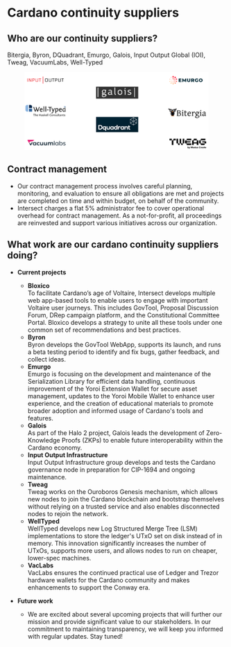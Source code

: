 # Cardano continuity suppliers

## Who are our continuity suppliers?

Bitergia, Byron, DQuadrant, Emurgo, Galois, Input Output Global (IOI), Tweag, VacuumLabs, Well-Typed

<figure><img src="../../../.gitbook/assets/Suppliers.png" alt=""><figcaption></figcaption></figure>



## **Contract management**

* Our contract management process involves careful planning, monitoring, and evaluation to ensure all obligations are met and projects are completed on time and within budget, on behalf of the community.
* Intersect charges a flat 5% administrator fee to cover operational overhead for contract management. As a not-for-profit, all proceedings are reinvested and support various initiatives across our organization.

## **What work are our cardano continuity suppliers doing?**

*   **Current projects**

    * **Bloxico**\
      To facilitate Cardano’s age of Voltaire, Intersect develops multiple web app-based tools to enable users to engage with important Voltaire user journeys. This includes GovTool, Proposal Discussion Forum, DRep campaign platform, and the Constitutional Committee Portal. Bloxico develops a strategy to unite all these tools under one common set of recommendations and best practices.
    * **Byron**\
      Byron develops the GovTool WebApp, supports its launch, and runs a beta testing period to identify and fix bugs, gather feedback, and collect ideas.
    * **Emurgo**\
      Emurgo is focusing on the development and maintenance of the Serialization Library for efficient data handling, continuous improvement of the Yoroi Extension Wallet for secure asset management, updates to the Yoroi Mobile Wallet to enhance user experience, and the creation of educational materials to promote broader adoption and informed usage of Cardano's tools and features.
    * **Galois**\
      As part of the Halo 2 project, Galois leads the development of Zero-Knowledge Proofs (ZKPs) to enable future interoperability within the Cardano economy.
    * **Input Output Infrastructure**\
      Input Output Infrastructure group develops and tests the Cardano governance node in preparation for CIP-1694 and ongoing maintenance.
    * **Tweag**\
      Tweag works on the Ouroboros Genesis mechanism, which allows new nodes to join the Cardano blockchain and bootstrap themselves without relying on a trusted service and also enables disconnected nodes to rejoin the network.
    * **WellTyped**\
      WellTyped develops new Log Structured Merge Tree (LSM) implementations to store the ledger's UTxO set on disk instead of in memory. This innovation significantly increases the number of UTxOs, supports more users, and allows nodes to run on cheaper, lower-spec machines.
    * **VacLabs**\
      VacLabs ensures the continued practical use of Ledger and Trezor hardware wallets for the Cardano community and makes enhancements to support the Conway era.


*   **Future work**

    * We are excited about several upcoming projects that will further our mission and provide significant value to our stakeholders. In our commitment to maintaining transparency, we will keep you informed with regular updates. Stay tuned!


